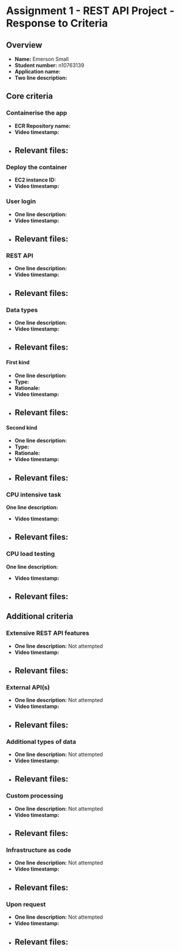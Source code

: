 Assignment 1 - REST API Project - Response to Criteria
================================================

Overview
------------------------------------------------

- **Name:** Emerson Small
- **Student number:** n10763139
- **Application name:** 
- **Two line description:** 


Core criteria
------------------------------------------------

### Containerise the app

- **ECR Repository name:**
- **Video timestamp:**
- **Relevant files:**
    - 

### Deploy the container

- **EC2 instance ID:**
- **Video timestamp:**

### User login

- **One line description:**
- **Video timestamp:**
- **Relevant files:**
    - 

### REST API

- **One line description:**
- **Video timestamp:**
- **Relevant files:**
    - 

### Data types

- **One line description:**
- **Video timestamp:**
- **Relevant files:**
    - 

#### First kind

- **One line description:**
- **Type:**
- **Rationale:**
- **Video timestamp:**
- **Relevant files:**
    - 

#### Second kind

- **One line description:**
- **Type:**
- **Rationale:**
- **Video timestamp:**
- **Relevant files:**
  - 

### CPU intensive task

 **One line description:**
- **Video timestamp:** 
- **Relevant files:**
    - 

### CPU load testing

 **One line description:**
- **Video timestamp:** 
- **Relevant files:**
    - 

Additional criteria
------------------------------------------------

### Extensive REST API features

- **One line description:** Not attempted
- **Video timestamp:**
- **Relevant files:**
    - 

### External API(s)

- **One line description:** Not attempted
- **Video timestamp:**
- **Relevant files:**
    - 

### Additional types of data

- **One line description:** Not attempted
- **Video timestamp:**
- **Relevant files:**
    - 

### Custom processing

- **One line description:** Not attempted
- **Video timestamp:**
- **Relevant files:**
    - 

### Infrastructure as code

- **One line description:** Not attempted
- **Video timestamp:**
- **Relevant files:**
    - 

### Upon request

- **One line description:** Not attempted
- **Video timestamp:**
- **Relevant files:**
    - 
